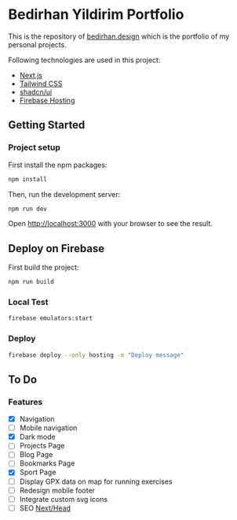 
# Bedirhan Yildirim Portfolio

This is the repository of [bedirhan.design](https://bedirhan.design/) which is the portfolio of my personal projects.

Following technologies are used in this project:

- [Next.js](https://nextjs.org/)
- [Tailwind CSS](https://tailwindcss.com/)
- [shadcn/ui](https://ui.shadcn.com/)
- [Firebase Hosting](https://firebase.google.com/)

## Getting Started

### Project setup

First install the npm packages:
```bash
npm install
```

Then, run the development server:

```bash
npm run dev
```

Open [http://localhost:3000](http://localhost:3000) with your browser to see the result.

## Deploy on Firebase

First build the project:
```bash
npm run build
```

### Local Test

```bash
firebase emulators:start
```

### Deploy
```bash
firebase deploy --only hosting -m "Deploy message"
```


## To Do

### Features

- [x] Navigation
- [ ] Mobile navigation
- [x] Dark mode
- [ ] Projects Page
- [ ] Blog Page
- [ ] Bookmarks Page
- [x] Sport Page
- [ ] Display GPX data on map for running exercises
- [ ] Redesign mobile footer
- [ ] Integrate custom svg icons
- [ ] SEO [Next/Head](https://nextjs.org/docs/pages/api-reference/components/head)